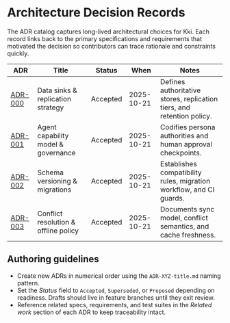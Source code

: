 # Architecture Decision Records

The ADR catalog captures long-lived architectural choices for Kki. Each record
links back to the primary specifications and requirements that motivated the
decision so contributors can trace rationale and constraints quickly.

| ADR | Title | Status | When | Notes |
| --- | --- | --- | --- | --- |
| [ADR-000](ADR-000-data-sinks-and-replication.md) | Data sinks & replication strategy | Accepted | 2025-10-21 | Defines authoritative stores, replication tiers, and retention policy. |
| [ADR-001](ADR-001-agent-capability-model.md) | Agent capability model & governance | Accepted | 2025-10-21 | Codifies persona authorities and human approval checkpoints. |
| [ADR-002](ADR-002-schema-versioning-and-migrations.md) | Schema versioning & migrations | Accepted | 2025-10-21 | Establishes compatibility rules, migration workflow, and CI guards. |
| [ADR-003](ADR-003-conflict-resolution-and-offline-policy.md) | Conflict resolution & offline policy | Accepted | 2025-10-21 | Documents sync model, conflict semantics, and cache freshness. |

## Authoring guidelines

- Create new ADRs in numerical order using the `ADR-XYZ-title.md` naming
  pattern.
- Set the *Status* field to `Accepted`, `Superseded`, or `Proposed` depending on
  readiness. Drafts should live in feature branches until they exit review.
- Reference related specs, requirements, and test suites in the *Related work*
  section of each ADR to keep traceability intact.
